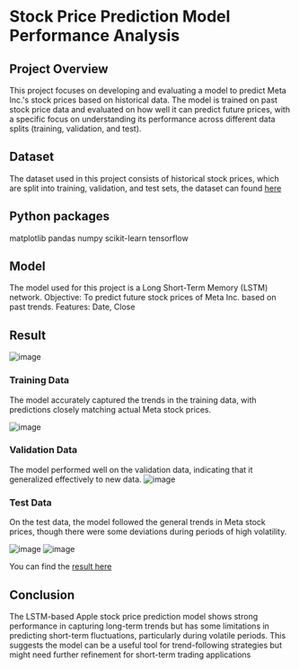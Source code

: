 # Stock Price Prediction Model Performance Analysis

## Project Overview
This project focuses on developing and evaluating a model to predict Meta Inc.'s stock prices based on historical data. The model is trained on past stock price data and evaluated on how well it can predict future prices, with a specific focus on understanding its performance across different data splits (training, validation, and test).

## Dataset
The dataset used in this project consists of historical stock prices, which are split into training, validation, and test sets, the dataset can found [here](https://finance.yahoo.com/quote/META/history/?period1=1337347800&period2=1723021946)

## Python packages
matplotlib
pandas
numpy
scikit-learn
tensorflow

## Model
The model used for this project is a Long Short-Term Memory (LSTM) network.
Objective: To predict future stock prices of Meta Inc. based on past trends.
Features: Date, Close

## Result
![image](https://github.com/user-attachments/assets/6853aa5c-e58d-40cd-937b-34dacafff9e7)

### Training Data
The model accurately captured the trends in the training data, with predictions closely matching actual Meta stock prices.

![image](https://github.com/user-attachments/assets/4af15b12-87c7-4d3e-9ead-c6378eee9215)


### Validation Data
The model performed well on the validation data, indicating that it generalized effectively to new data.
![image](https://github.com/user-attachments/assets/f69da7b4-2aa3-45ed-a039-516fb3a4f7d4)


### Test Data
On the test data, the model followed the general trends in Meta stock prices, though there were some deviations during periods of high volatility.

![image](https://github.com/user-attachments/assets/0b919d8c-83c1-4fcb-b9d4-ff95fe0d36be)
![image](https://github.com/user-attachments/assets/8417aaa8-4ea2-4cc9-829e-5907ddce7066)



You can find the [result here](https://github.com/Rehima1/Stock-Price-Prediction/blob/main/StockPricePrediction_Meta.ipynb)

## Conclusion
The LSTM-based Apple stock price prediction model shows strong performance in capturing long-term trends but has some limitations in predicting short-term fluctuations, particularly during volatile periods. This suggests the model can be a useful tool for trend-following strategies but might need further refinement for short-term trading applications
